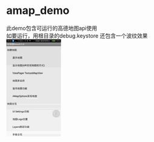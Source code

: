 # amap_demo

此demo包含可运行的高德地图api使用<br>
如要运行，用根目录的debug.keystore
还包含一个波纹效果
![Alt text](https://github.com/helloworld777/amap_demo/blob/master/amap.gif)
